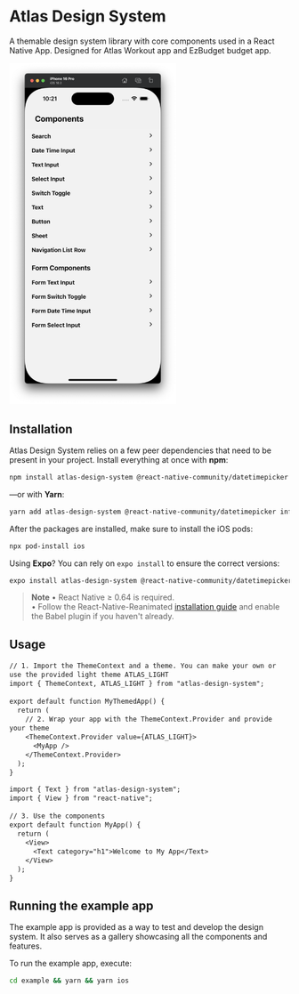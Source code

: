 # Atlas Design System
A themable design system library with core components used in a React Native App.
Designed for Atlas Workout app and EzBudget budget app.

<img width=300 alt="screenshot" src="https://github.com/juancstlm/AtlasDesignSystem/blob/master/example/assets/images/iPhone-example.png?raw=true"></img>

## Installation

Atlas Design System relies on a few peer dependencies that need to be present in your project. Install everything at once with **npm**:

```bash
npm install atlas-design-system @react-native-community/datetimepicker informed moment react-native-reanimated react-native-safe-area-context react-native-vector-icons
```

—or with **Yarn**:

```bash
yarn add atlas-design-system @react-native-community/datetimepicker informed moment react-native-reanimated react-native-safe-area-context react-native-vector-icons
```

After the packages are installed, make sure to install the iOS pods:

```bash
npx pod-install ios
```

Using **Expo**? You can rely on `expo install` to ensure the correct versions:

```bash
expo install atlas-design-system @react-native-community/datetimepicker react-native-reanimated react-native-safe-area-context react-native-vector-icons
```

> **Note**
> • React Native ≥ 0.64 is required.  
> • Follow the React-Native-Reanimated [installation guide](https://docs.swmansion.com/react-native-reanimated/docs/fundamentals/installation/) and enable the Babel plugin if you haven't already.

## Usage

```tsx
// 1. Import the ThemeContext and a theme. You can make your own or use the provided light theme ATLAS_LIGHT
import { ThemeContext, ATLAS_LIGHT } from "atlas-design-system";

export default function MyThemedApp() {
  return (
    // 2. Wrap your app with the ThemeContext.Provider and provide your theme
    <ThemeContext.Provider value={ATLAS_LIGHT}>
      <MyApp />
    </ThemeContext.Provider>
  );
}
```

```tsx
import { Text } from "atlas-design-system";
import { View } from "react-native";

// 3. Use the components
export default function MyApp() {
  return (
    <View>
      <Text category="h1">Welcome to My App</Text>
    </View>
  );
}
```

## Running the example app
The example app is provided as a way to test and develop the design system. It also serves as a gallery showcasing all the components and features.

To run the example app, execute:

```bash
cd example && yarn && yarn ios
```